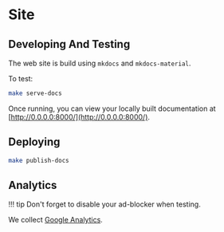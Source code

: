 # Site

## Developing And Testing

The web site is build using `mkdocs` and `mkdocs-material`. 

To test:

```bash
make serve-docs
```
Once running, you can view your locally built documentation at [http://0.0.0.0:8000/](http://0.0.0.0:8000/). 

## Deploying

```bash
make publish-docs
```

## Analytics

!!! tip
    Don't forget to disable your ad-blocker when testing.

We collect [Google Analytics](https://analytics.google.com/analytics/web/#/report-home/a105170809w198079555p192782995).